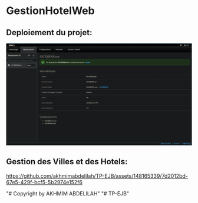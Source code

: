 # GestionHotelWeb
## Deploiement du projet:
![Deployment](./img/deployment.png)

## Gestion des Villes et des Hotels:

https://github.com/akhmimabdelilah/TP-EJB/assets/148165339/7d2012bd-67e5-429f-bcf5-5b2974e152f6


"# Copyright by AKHMIM ABDELILAH" 
"# TP-EJB" 

